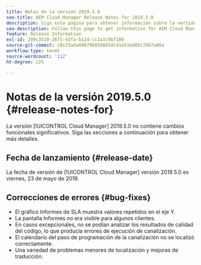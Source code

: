 ```yaml
---
title: Notas de la versión 2019.5.0
seo-title: AEM Cloud Manager Release Notes for 2019.5.0
description: Siga esta página para obtener información sobre la versión 2019.5.0 de Cloud Manager.
seo-description: Follow this page to get information for AEM Cloud Manager Release 2019.5.0.
feature: Release Information
exl-id: 209c3510-26f5-42fa-b11d-cc1a1c9bf389
source-git-commit: c0c25ada09879b850883dcd1e53ad05c7087a80a
workflow-type: tm+mt
source-wordcount: '112'
ht-degree: 22%

---
```


# Notas de la versión 2019.5.0 {#release-notes-for}

La versión [!UICONTROL Cloud Manager] 2019.5.0 no contiene cambios funcionales significativos. Siga las secciones a continuación para obtener más detalles.

## Fecha de lanzamiento {#release-date}

La fecha de versión de [!UICONTROL Cloud Manager] versión 2019.5.0 es viernes, 23 de mayo de 2019.


## Correcciones de errores {#bug-fixes}

* El gráfico Informes de SLA muestra valores repetidos en el eje Y.
* La pantalla Informes no era visible para algunos clientes.
* En casos excepcionales, no se podían analizar los resultados de calidad del código, lo que producía errores de ejecución de canalización.
* El calendario del paso de programación de la canalización no se localizó correctamente.
* Una variedad de problemas menores de localización y mejoras de traducción.
